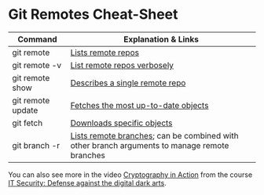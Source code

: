 Git Remotes Cheat-Sheet
=======================

| Command|  Explanation & Links| 
| --- | --- |
| git remote |  [Lists remote repos](https://git-scm.com/docs/git-remote)| 
| git remote -v|  [List remote repos verbosely](https://git-scm.com/docs/git-remote#Documentation/git-remote.txt--v)| 
| git remote show <name>|  [Describes a single remote repo](https://git-scm.com/docs/git-remote#Documentation/git-remote.txt-emshowem)| 
| git remote update|  [Fetches the most up-to-date objects](https://git-scm.com/docs/git-remote#Documentation/git-remote.txt-emupdateem)| 
| git fetch|  [Downloads specific objects](https://git-scm.com/docs/git-fetch)| 
| git branch -r|  [Lists remote branches](https://git-scm.com/docs/git-branch#Documentation/git-branch.txt--r); can be combined with other branch arguments to manage remote branches|  

You can also see more in the video [Cryptography in Action](https://www.coursera.org/learn/it-security/item/P1I8z) from the course [IT Security: Defense against the digital dark arts](https://www.coursera.org/learn/it-security/home/welcome).